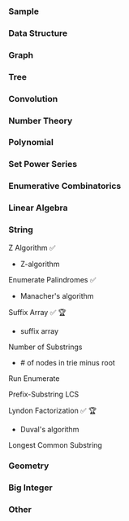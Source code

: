 <h3>Sample</h3>

<h3>Data Structure</h3>

<h3>Graph</h3>

<h3>Tree</h3>

<h3>Convolution</h3>

<h3>Number Theory</h3>

<h3>Polynomial</h3>

<h3>Set Power Series</h3>

<h3>Enumerative Combinatorics</h3>

<h3>Linear Algebra</h3>

<h3>String</h3>

Z Algorithm ✅
- Z-algorithm

Enumerate Palindromes ✅
- Manacher's algorithm

Suffix Array ✅ 🏆
- suffix array

Number of Substrings
- \# of nodes in trie minus root

Run Enumerate

Prefix-Substring LCS

Lyndon Factorization ✅ 🏆
- Duval's algorithm

Longest Common Substring 

<h3>Geometry</h3>

<h3>Big Integer</h3>

<h3>Other</h3>
